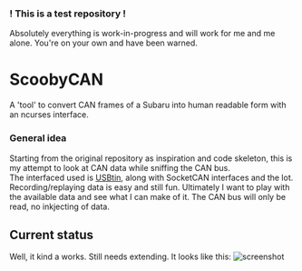 ### ! This is a test repository !
Absolutely everything is work-in-progress and will work for me and me alone.
You're on your own and have been warned.

# ScoobyCAN
A 'tool' to convert CAN frames of a Subaru into human readable form with an ncurses interface.

### General idea
Starting from the original repository as inspiration and code skeleton, this is my attempt to look at CAN data while sniffing the CAN bus.  
The interfaced used is [USBtin](http://www.fischl.de/usbtin/), along with SocketCAN interfaces and the lot. Recording/replaying data is easy and still fun. Ultimately I want to play with the available data and see what I can make of it. The CAN bus will only be read, no inkjecting of data.

## Current status
Well, it kind a works. Still needs extending. It looks like this:
![screenshot](https://github.com/di-br/toyothack/blob/master/examples/screenshot.png "screenshot")
